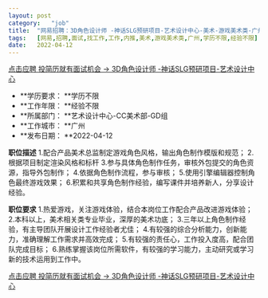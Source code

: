 ```yaml
---
layout:	post
category:	"job"
title:	"网易招聘：3D角色设计师 -神话SLG预研项目-艺术设计中心-美术-游戏美术类-广州学历不限经验不限"
tags:	[网易,招聘,面试,找工作,工作,内推,美术,游戏美术类,广州,学历不限,经验不限]
date:	2022-04-12
---
```


[点击应聘 投简历就有面试机会 -> 3D角色设计师 -神话SLG预研项目-艺术设计中心](http://mobile.bole.netease.com/bole/boleDetail?id=36901&employeeId=346f03c3cda5f04c&key=all)



- **学历要求： **学历不限
- **工作年限： **经验不限
- **所属部门： **艺术设计中心-CC美术部-GD组
- **工作城市： **广州
- **发布日期： **2022-04-12



**职位描述**
1.配合产品美术总监制定游戏角色风格，输出角色制作模版和规范；
2.根据项目制定渲染风格和标杆
3.参与具体角色制作任务，审核外包提交的角色资源，指导外包制作；
4.依据角色制作流程，参与审核；
5.使用引擎编辑器控制角色最终游戏效果；
6.积累和共享角色制作经验，编写课件并培养新人，分享设计经验。



**职位要求**
1.热爱游戏，关注游戏体验，结合本岗位工作配合产品改进游戏体验；
2.本科以上，美术相关类专业毕业，深厚的美术功底；
3.三年以上角色制作经验，有主导团队开展设计工作经验者尤佳；
4.有较强的综合分析能力，创新能力，准确理解工作需求并高效完成；
5.有较强的责任心，工作投入度高，配合团队完成目标；
6.熟练掌握该岗位所需软件，有较强的学习能力，主动研究或学习新的技术运用到工作中。




[点击应聘 投简历就有面试机会 -> 3D角色设计师 -神话SLG预研项目-艺术设计中心](http://mobile.bole.netease.com/bole/boleDetail?id=36901&employeeId=346f03c3cda5f04c&key=all)